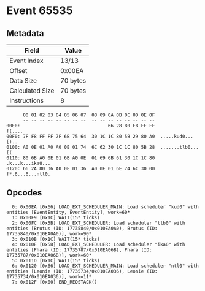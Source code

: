 # Event 65535

## Metadata

| Field           | Value    |
|-----------------|----------|
| Event Index     | 13/13    |
| Offset          | 0x00EA   |
| Data Size       | 70 bytes |
| Calculated Size | 70 bytes |
| Instructions    | 8        |

```
      00 01 02 03 04 05 06 07  08 09 0A 0B 0C 0D 0E 0F
      -- -- -- -- -- -- -- --  -- -- -- -- -- -- -- --
00E0:                                66 28 80 F8 FF FF            f(....
00F0: 7F F8 FF FF 7F 6B 75 64  30 1C 1C 80 5B 29 80 A0  .....kud0...[)..
0100: A0 0E 01 A0 A0 0E 01 74  6C 62 30 1C 1C 80 5B 28  .......tlb0...[(
0110: 80 6B A0 0E 01 6B A0 0E  01 69 6B 61 30 1C 1C 80  .k...k...ika0...
0120: 66 2A 80 36 A0 0E 01 36  A0 0E 01 6E 74 6C 30 00  f*.6...6...ntl0.
```

## Opcodes

```
  0: 0x00EA [0x66] LOAD_EXT_SCHEDULER_MAIN: Load scheduler "kud0" with entities [EventEntity, EventEntity], work=60*
  1: 0x00F9 [0x1C] WAIT(15* ticks)
  2: 0x00FC [0x5B] LOAD_EXT_SCHEDULER: Load scheduler "tlb0" with entities [Brutus (ID: 17735840/0x010EA0A0), Brutus (ID: 17735840/0x010EA0A0)], work=90*
  3: 0x010B [0x1C] WAIT(15* ticks)
  4: 0x010E [0x5B] LOAD_EXT_SCHEDULER: Load scheduler "ika0" with entities [Phara (ID: 17735787/0x010EA06B), Phara (ID: 17735787/0x010EA06B)], work=60*
  5: 0x011D [0x1C] WAIT(15* ticks)
  6: 0x0120 [0x66] LOAD_EXT_SCHEDULER_MAIN: Load scheduler "ntl0" with entities [Leonie (ID: 17735734/0x010EA036), Leonie (ID: 17735734/0x010EA036)], work=11*
  7: 0x012F [0x00] END_REQSTACK()
```
